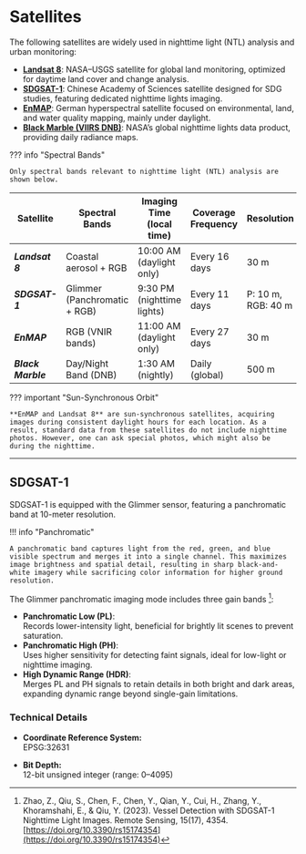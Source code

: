 # Satellites

The following satellites are widely used in nighttime light (NTL) analysis and urban monitoring:

- **[Landsat 8](https://landsat.gsfc.nasa.gov/satellites/landsat-8/)**: NASA–USGS satellite for global land monitoring, optimized for daytime land cover and change analysis.
- **[SDGSAT-1](https://www.sdgsat.ac.cn/satellite/intro)**: Chinese Academy of Sciences satellite designed for SDG studies, featuring dedicated nighttime lights imaging.
- **[EnMAP](https://www.enmap.org/)**: German hyperspectral satellite focused on environmental, land, and water quality mapping, mainly under daylight.
- **[Black Marble (VIIRS DNB)](https://blackmarble.gsfc.nasa.gov/)**: NASA’s global nighttime lights data product, providing daily radiance maps.

??? info "Spectral Bands"

    Only spectral bands relevant to nighttime light (NTL) analysis are shown below.

| Satellite    | Spectral Bands            | Imaging Time (local time)   | Coverage Frequency    | Resolution         | Products       |
|--------------|---------------------------|-----------------------------|----------------------|--------------------|-----------------|
| ***Landsat 8***    | Coastal aerosol + RGB     | 10:00 AM (daylight only)    | Every 16 days        | 30 m               |                 |
| ***SDGSAT-1***     | Glimmer (Panchromatic + RGB) | 9:30 PM (nighttime lights) | Every 11 days        | P: 10 m, RGB: 40 m |               |
| ***EnMAP***        | RGB (VNIR bands)          | 11:00 AM (daylight only)    | Every 27 days        | 30 m               |                 |
| ***Black Marble*** | Day/Night Band (DNB)      | 1:30 AM (nightly)           | Daily (global)       | 500 m              |                 |

??? important "Sun-Synchronous Orbit"

    **EnMAP and Landsat 8** are sun-synchronous satellites, acquiring images during consistent daylight hours for each location. As a result, standard data from these satellites do not include nighttime photos. However, one can ask special photos, which might also be during the nighttime.

---

## SDGSAT-1

SDGSAT-1 is equipped with the Glimmer sensor, featuring a panchromatic band at 10-meter resolution.

!!! info "Panchromatic"

    A panchromatic band captures light from the red, green, and blue visible spectrum and merges it into a single channel. This maximizes image brightness and spatial detail, resulting in sharp black-and-white imagery while sacrificing color information for higher ground resolution.

The Glimmer panchromatic imaging mode includes three gain bands [^1]:

- **Panchromatic Low (PL)**:  
  Records lower-intensity light, beneficial for brightly lit scenes to prevent saturation.
- **Panchromatic High (PH)**:  
  Uses higher sensitivity for detecting faint signals, ideal for low-light or nighttime imaging.
- **High Dynamic Range (HDR)**:  
  Merges PL and PH signals to retain details in both bright and dark areas, expanding dynamic range beyond single-gain limitations.

### Technical Details

- **Coordinate Reference System:**  
  EPSG:32631

- **Bit Depth:**  
  12-bit unsigned integer (range: 0–4095)

[^1]: Zhao, Z., Qiu, S., Chen, F., Chen, Y., Qian, Y., Cui, H., Zhang, Y., Khoramshahi, E., & Qiu, Y. (2023). Vessel Detection with SDGSAT-1 Nighttime Light Images. Remote Sensing, 15(17), 4354. [https://doi.org/10.3390/rs15174354](https://doi.org/10.3390/rs15174354)
